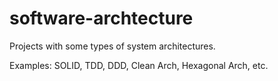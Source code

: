# software-archtecture

Projects with some types of system architectures.

Examples: SOLID, TDD, DDD, Clean Arch, Hexagonal Arch, etc.
